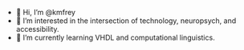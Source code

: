 - 👋 Hi, I’m @kmfrey
- 👀 I’m interested in the intersection of technology, neuropsych, and accessibility.
- 🌱 I’m currently learning VHDL and computational linguistics.

<!---
kmfrey/kmfrey is a ✨ special ✨ repository because its `README.md` (this file) appears on your GitHub profile.
You can click the Preview link to take a look at your changes.
--->
